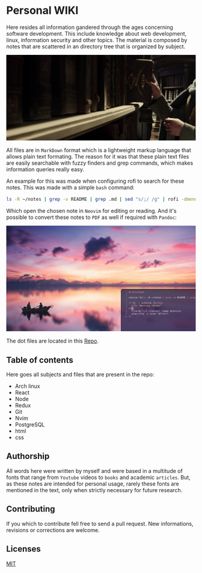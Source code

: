 # Personal WIKI
Here resides all information gandered through the ages concerning software development. This include knowledge about web development, linux, information security and other topics. The material is composed by notes that are scattered in an directory tree that is organized by subject. 

![library](./books.png)

All files are in `MarkDown` format which is a lightweight markup language that allows plain text formating. The reason for it was that these plain text files are easily searchable with fuzzy finders and grep commands, which makes information queries really easy.

An example for this was made when configuring rofi to search for these notes. This was made with a simple `bash` command:

```bash
ls -R ~/notes | grep -v README | grep .md | sed "s/;/ /g" | rofi -dmenu -p "Open"
```

Which open the chosen note in `Neovim` for editing or reading. And it's possible to convert these notes to `PDF` as well if required with `Pandoc`:

![gif](./rofi.gif)

The dot files are located in this [Repo]().

## Table of contents
Here goes all subjects and files that are present in the repo:

- Arch linux
- React
- Node
- Redux
- Git
- Nvim
- PostgreSQL
- html
- css

## Authorship
All words here were written by myself and were based in a multitude of fonts that range from `Youtube` videos to `books` and academic `articles`. But, as these notes are intended for personal usage, rarely these fonts are mentioned in the text, only when strictly necessary for future research.

## Contributing
If you which to contribute fell free to send a pull request. New informations, revisions or corrections are welcome.

## Licenses
[MIT](https://github.com/electron/electron/blob/master/LICENSE)
